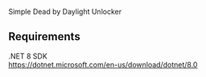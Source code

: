 Simple Dead by Daylight Unlocker

## Requirements
.NET 8 SDK <br>
https://dotnet.microsoft.com/en-us/download/dotnet/8.0
